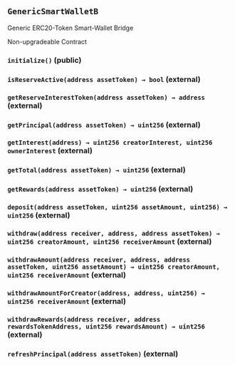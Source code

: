 ## `GenericSmartWalletB`

Generic ERC20-Token Smart-Wallet Bridge


Non-upgradeable Contract


### `initialize()` (public)





### `isReserveActive(address assetToken) → bool` (external)





### `getReserveInterestToken(address assetToken) → address` (external)





### `getPrincipal(address assetToken) → uint256` (external)





### `getInterest(address) → uint256 creatorInterest, uint256 ownerInterest` (external)





### `getTotal(address assetToken) → uint256` (external)





### `getRewards(address assetToken) → uint256` (external)





### `deposit(address assetToken, uint256 assetAmount, uint256) → uint256` (external)





### `withdraw(address receiver, address, address assetToken) → uint256 creatorAmount, uint256 receiverAmount` (external)





### `withdrawAmount(address receiver, address, address assetToken, uint256 assetAmount) → uint256 creatorAmount, uint256 receiverAmount` (external)





### `withdrawAmountForCreator(address, address, uint256) → uint256 receiverAmount` (external)





### `withdrawRewards(address receiver, address rewardsTokenAddress, uint256 rewardsAmount) → uint256` (external)





### `refreshPrincipal(address assetToken)` (external)






